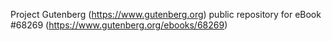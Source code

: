 Project Gutenberg (https://www.gutenberg.org) public repository for
eBook #68269 (https://www.gutenberg.org/ebooks/68269)
